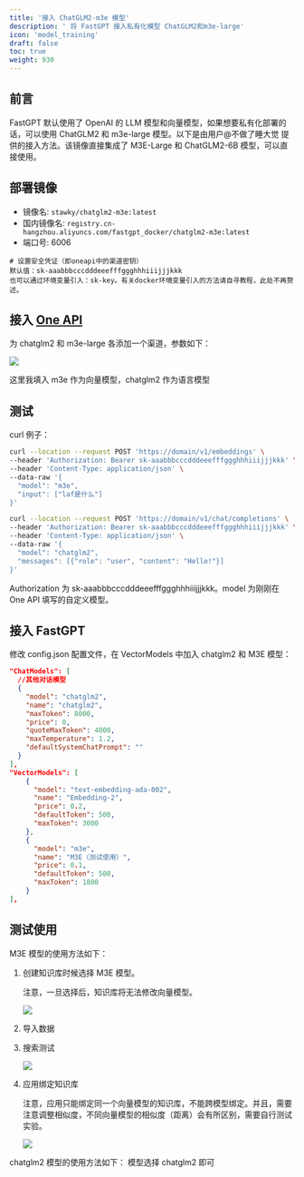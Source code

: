 ```yaml
---
title: '接入 ChatGLM2-m3e 模型'
description: ' 将 FastGPT 接入私有化模型 ChatGLM2和m3e-large'
icon: 'model_training'
draft: false
toc: true
weight: 930
---
```


## 前言

FastGPT 默认使用了 OpenAI 的 LLM 模型和向量模型，如果想要私有化部署的话，可以使用 ChatGLM2 和 m3e-large 模型。以下是由用户@不做了睡大觉 提供的接入方法。该镜像直接集成了 M3E-Large 和 ChatGLM2-6B 模型，可以直接使用。

## 部署镜像

+ 镜像名: `stawky/chatglm2-m3e:latest`  
+ 国内镜像名: `registry.cn-hangzhou.aliyuncs.com/fastgpt_docker/chatglm2-m3e:latest`
+ 端口号: 6006

```
# 设置安全凭证（即oneapi中的渠道密钥）
默认值：sk-aaabbbcccdddeeefffggghhhiiijjjkkk
也可以通过环境变量引入：sk-key。有关docker环境变量引入的方法请自寻教程，此处不再赘述。
```

## 接入 [One API](/docs/installation/one-api/)

为 chatglm2 和 m3e-large 各添加一个渠道，参数如下：

![](/imgs/model-m3e1.png)

这里我填入 m3e 作为向量模型，chatglm2 作为语言模型

## 测试

curl 例子：

```bash
curl --location --request POST 'https://domain/v1/embeddings' \
--header 'Authorization: Bearer sk-aaabbbcccdddeeefffggghhhiiijjjkkk' \
--header 'Content-Type: application/json' \
--data-raw '{
  "model": "m3e",
  "input": ["laf是什么"]
}'
```

```bash
curl --location --request POST 'https://domain/v1/chat/completions' \
--header 'Authorization: Bearer sk-aaabbbcccdddeeefffggghhhiiijjjkkk' \
--header 'Content-Type: application/json' \
--data-raw '{
  "model": "chatglm2",
  "messages": [{"role": "user", "content": "Hello!"}]
}'
```

Authorization 为 sk-aaabbbcccdddeeefffggghhhiiijjjkkk。model 为刚刚在 One API 填写的自定义模型。

## 接入 FastGPT

修改 config.json 配置文件，在 VectorModels 中加入 chatglm2 和 M3E 模型：

```json
"ChatModels": [
  //其他对话模型
  {
    "model": "chatglm2",
    "name": "chatglm2",
    "maxToken": 8000,
    "price": 0,
    "quoteMaxToken": 4000,
    "maxTemperature": 1.2,
    "defaultSystemChatPrompt": ""
  }
],
"VectorModels": [
    {
      "model": "text-embedding-ada-002",
      "name": "Embedding-2",
      "price": 0.2,
      "defaultToken": 500,
      "maxToken": 3000
    },
    {
      "model": "m3e",
      "name": "M3E（测试使用）",
      "price": 0.1,
      "defaultToken": 500,
      "maxToken": 1800
    }
],
```

## 测试使用

M3E 模型的使用方法如下：

1. 创建知识库时候选择 M3E 模型。

   注意，一旦选择后，知识库将无法修改向量模型。
   
   ![](/imgs/model-m3e2.png)

2. 导入数据
3. 搜索测试

   ![](/imgs/model-m3e3.png)

4. 应用绑定知识库

   注意，应用只能绑定同一个向量模型的知识库，不能跨模型绑定。并且，需要注意调整相似度，不同向量模型的相似度（距离）会有所区别，需要自行测试实验。
   
   ![](/imgs/model-m3e4.png)

chatglm2 模型的使用方法如下：
模型选择 chatglm2 即可

